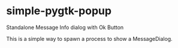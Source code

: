 # simple-pygtk-popup
Standalone Message Info dialog with Ok Button

This is a simple way to spawn a process to show a MessageDialog.
